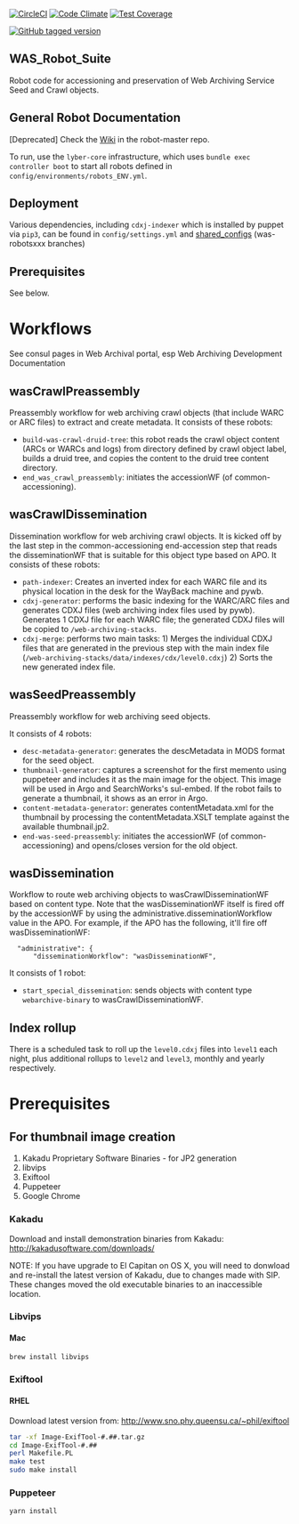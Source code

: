 [![CircleCI](https://circleci.com/gh/sul-dlss/was_robot_suite.svg?style=svg)](https://circleci.com/gh/sul-dlss/was_robot_suite)
[![Code Climate](https://codeclimate.com/github/sul-dlss/was_robot_suite/badges/gpa.svg)](https://codeclimate.com/github/sul-dlss/was_robot_suite)
[![Test Coverage](https://codeclimate.com/github/sul-dlss/was_robot_suite/badges/coverage.svg)](https://codeclimate.com/github/sul-dlss/was_robot_suite/coverage)

[![GitHub tagged version](https://badge.fury.io/gh/sul-dlss%2Fwas_robot_suite.svg)](https://badge.fury.io/gh/sul-dlss%2Fwas_robot_suite)

WAS_Robot_Suite
---------------

Robot code for accessioning and preservation of Web Archiving Service Seed and Crawl objects.

## General Robot Documentation

[Deprecated] Check the [Wiki](https://github.com/sul-dlss/robot-master/wiki) in the robot-master repo.

To run, use the `lyber-core` infrastructure, which uses `bundle exec controller boot`
to start all robots defined in `config/environments/robots_ENV.yml`.

## Deployment

Various dependencies, including `cdxj-indexer` which is installed by puppet via `pip3`, can be found in `config/settings.yml` and [shared_configs](https://github.com/sul-dlss/shared_configs) (was-robotsxxx branches)

## Prerequisites

See below.

# Workflows

See consul pages in Web Archival portal, esp Web Archiving Development Documentation

## wasCrawlPreassembly

Preassembly workflow for web archiving crawl objects (that include WARC or ARC files) to extract and create metadata.  It consists of these robots:

* `build-was-crawl-druid-tree`: this robot reads the crawl object content (ARCs or WARCs and logs) from directory defined by crawl object label, builds a druid tree, and copies the content to the druid tree content directory.
* `end_was_crawl_preassembly`: initiates the accessionWF (of common-accessioning).

## wasCrawlDissemination

Dissemination workflow for web archiving crawl objects.  It is kicked off by the last step in the common-accessioning end-accession step that reads the disseminationWF that is suitable for this object type based on APO. It consists of these robots:

* `path-indexer`: Creates an inverted index for each WARC file and its physical location in the desk for the WayBack machine and pywb.
* `cdxj-generator`: performs the basic indexing for the WARC/ARC files and generates CDXJ files (web archiving index files used by pywb). Generates 1 CDXJ file for each WARC file; the generated CDXJ files will be copied to `/web-archiving-stacks`.
* `cdxj-merge`: performs two main tasks:  1) Merges the individual CDXJ files that are generated in the previous step with the main index file (`/web-archiving-stacks/data/indexes/cdx/level0.cdxj`) 2) Sorts the new generated index file.

## wasSeedPreassembly

Preassembly workflow for web archiving seed objects.

It consists of 4 robots:

* `desc-metadata-generator`: generates the descMetadata in MODS format for the seed object.
* `thumbnail-generator`: captures a screenshot for the first memento using puppeteer and includes it as the main image for the object. This image will be used in Argo and SearchWorks's sul-embed.  If the robot fails to generate a thumbnail, it shows as an error in Argo.
* `content-metadata-generator`: generates contentMetadata.xml for the thumbnail by processing the contentMetadata.XSLT template against the available thumbnail.jp2.
* `end-was-seed-preassembly`: initiates the accessionWF (of common-accessioning) and opens/closes version for the old object.

## wasDissemination

Workflow to route web archiving objects to wasCrawlDisseminationWF based on content type. Note that the wasDisseminationWF itself is fired off by the accessionWF by using the administrative.disseminationWorkflow value in the APO. For example, if the APO has the following, it'll fire off wasDisseminationWF:

```
  "administrative": {
      "disseminationWorkflow": "wasDisseminationWF",
```

It consists of 1 robot:

* `start_special_dissemination`: sends objects with content type `webarchive-binary` to wasCrawlDisseminationWF.

## Index rollup
There is a scheduled task to roll up the `level0.cdxj` files into `level1` each night, plus additional rollups to `level2` and `level3`, monthly and yearly respectively.

# Prerequisites

## For thumbnail image creation

1. Kakadu Proprietary Software Binaries - for JP2 generation
2. libvips
3. Exiftool
4. Puppeteer
5. Google Chrome

### Kakadu

Download and install demonstration binaries from Kakadu:
http://kakadusoftware.com/downloads/

NOTE: If you have upgrade to El Capitan on OS X, you will need to donwload and re-install the latest version of Kakadu, due to changes made with SIP.  These changes moved the old executable binaries to an inaccessible location.

### Libvips

#### Mac

```bash
brew install libvips
```

### Exiftool

#### RHEL
Download latest version from: http://www.sno.phy.queensu.ca/~phil/exiftool

```bash
tar -xf Image-ExifTool-#.##.tar.gz
cd Image-ExifTool-#.##
perl Makefile.PL
make test
sudo make install
```

### Puppeteer

```bash
yarn install
```
